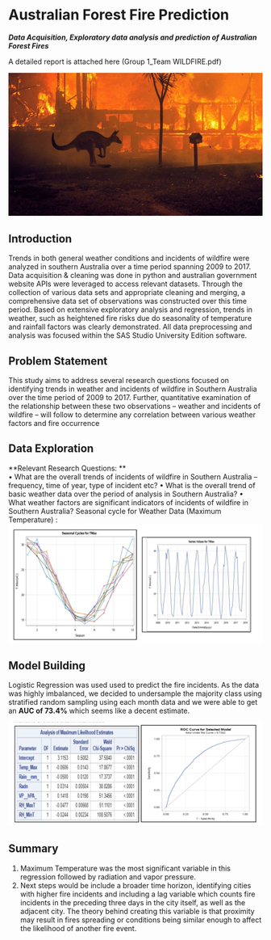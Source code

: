 # Australian Forest Fire Prediction

***Data Acquisition, Exploratory data analysis and prediction of Australian Forest Fires***

A detailed report is attached here (Group 1_Team WILDFIRE.pdf)

![banner](/images/banner.jpg)

## Introduction
Trends in both general weather conditions and incidents of wildfire were analyzed in
southern Australia over a time period spanning 2009 to 2017. Data acquisition & cleaning was done in python and australian government website APIs were leveraged to access relevant datasets.
 Through the collection of various data sets and appropriate cleaning and merging, a comprehensive data set of observations was constructed over this time period. Based on extensive exploratory analysis and regression, trends in weather, such as heightened fire
risks due do seasonality of temperature and rainfall factors was clearly demonstrated. All data preprocessing
and analysis was focused within the SAS Studio University Edition software.

## Problem Statement
This study aims to address several research questions focused on identifying trends
in weather and incidents of wildfire in Southern Australia over the time period of 2009 to 2017. Further,
quantitative examination of the relationship between these two observations – weather and incidents
of wildfire – will follow to determine any correlation between various weather factors and fire
occurrence

## Data Exploration 

**Relevant Research Questions: ** <br/>
• What are the overall trends of incidents of wildfire in Southern Australia – frequency, time of
year, type of incident etc?
• What is the overall trend of basic weather data over the period of analysis in Southern
Australia?
• What weather factors are significant indicators of incidents of wildfire in Southern Australia?
Seasonal cycle for Weather Data (Maximum Temperature) :
![Tmax](/images/Tmax.png)


## Model Building

Logistic Regression was used used to predict the fire incidents. As the data was highly imbalanced, we decided to undersample the majority class using stratified random sampling using each month data and we were able to get an **AUC of 73.4%** which seems like a decent estimate. 

![ROC](/images/results.png)

## Summary

1. Maximum Temperature was the most significant variable in this regression followed by radiation and vapor pressure.
2. Next steps would be include a broader time horizon,  identifying cities with higher fire incidents and including a lag variable which counts fire
incidents in the preceding three days in the city itself, as well as the adjacent city. The theory behind
creating this variable is that proximity may result in fires spreading or conditions being similar
enough to affect the likelihood of another fire event.


